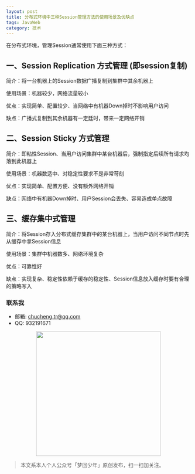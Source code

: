 ```yaml
---
layout: post
title: 分布式环境中三种Session管理方法的使用场景及优缺点
tags: JavaWeb
category: 技术
---
```


在分布式环境，管理Session通常使用下面三种方式：

一、Session Replication 方式管理 (即session复制)
------------------------------------------------

简介：将一台机器上的Session数据广播复制到集群中其余机器上

使用场景：机器较少，网络流量较小

优点：实现简单、配置较少、当网络中有机器Down掉时不影响用户访问

缺点：广播式复制到其余机器有一定廷时，带来一定网络开销

二、Session Sticky 方式管理
---------------------------

简介：即粘性Session、当用户访问集群中某台机器后，强制指定后续所有请求均落到此机器上

使用场景：机器数适中、对稳定性要求不是非常苛刻

优点：实现简单、配置方便、没有额外网络开销

缺点：网络中有机器Down掉时、用户Session会丢失、容易造成单点故障

三、缓存集中式管理
------------------

简介：将Session存入分布式缓存集群中的某台机器上，当用户访问不同节点时先从缓存中拿Session信息

使用场景：集群中机器数多、网络环境复杂

优点：可靠性好

缺点：实现复杂、稳定性依赖于缓存的稳定性、Session信息放入缓存时要有合理的策略写入

### 联系我

- 邮箱: chucheng.tr@qq.com
- QQ: 932191671

<div align="center">
<img src="https://chucheng92.github.io/assets/img/qrcode.png" width="340" height="340" />
</div>

> 本文系本人个人公众号「梦回少年」原创发布，扫一扫加关注。
